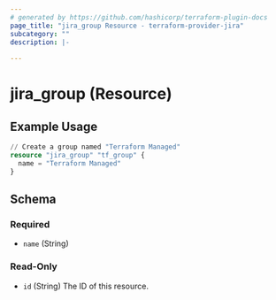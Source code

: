 ```yaml
---
# generated by https://github.com/hashicorp/terraform-plugin-docs
page_title: "jira_group Resource - terraform-provider-jira"
subcategory: ""
description: |-
  
---
```


# jira_group (Resource)



## Example Usage

```terraform
// Create a group named "Terraform Managed"
resource "jira_group" "tf_group" {
  name = "Terraform Managed"
}
```

<!-- schema generated by tfplugindocs -->
## Schema

### Required

- `name` (String)

### Read-Only

- `id` (String) The ID of this resource.


